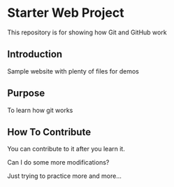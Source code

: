 # Starter Web Project

This repository is for showing how Git and GitHub work

## Introduction

Sample website with plenty of files for demos

## Purpose

To learn how git works

## How To Contribute

You can contribute to it after you learn it.

Can I do some more modifications?

Just trying to practice more and more...